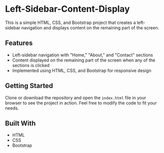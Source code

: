 # Left-Sidebar-Content-Display

This is a simple HTML, CSS, and Bootstrap project that creates a left-sidebar navigation and displays content on the remaining part of the screen.

## Features
- Left-sidebar navigation with "Home," "About," and "Contact" sections
- Content displayed on the remaining part of the screen when any of the sections is clicked
- Implemented using HTML, CSS, and Bootstrap for responsive design

## Getting Started
Clone or download the repository and open the `index.html` file in your browser to see the project in action. Feel free to modify the code to fit your needs.

## Built With
- HTML
- CSS
- Bootstrap

